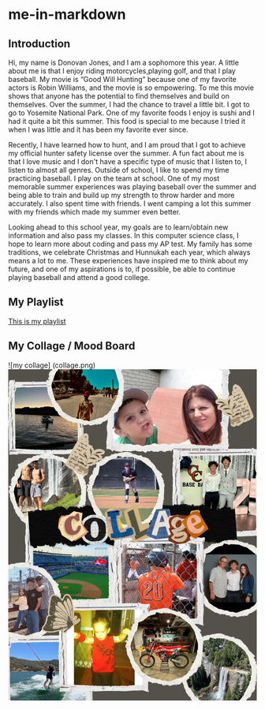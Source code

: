 # me-in-markdown

## Introduction 

Hi, my name is Donovan Jones, and I am a sophomore this year. A little about me is that I enjoy riding motorcycles,playing golf, and that I play baseball. My movie is “Good Will Hunting” because one of my favorite actors is Robin Williams, and the movie is so empowering. To me this movie shows that anyone has the potential to find themselves and build on themselves. Over the summer, I had the chance to travel a little bit. I got to go to Yosemite National Park. One of my favorite foods I enjoy is sushi and I had it quite a bit this summer. This food is special to me because I tried it when I was little and it has been my favorite ever since.

Recently, I have learned how to hunt, and I am proud that I got to achieve my official hunter safety license over the summer. A fun fact about me is that I love music and I don't have a specific type of music that I listen to, I listen to almost all genres. Outside of school, I like to spend my time practicing baseball. I play on the team at school. One of my most memorable summer experiences was playing baseball over the summer and being able to train and build up my strength to throw harder and more accurately. I also spent time with friends. I went camping a lot this summer with my friends which made my summer even better.

Looking ahead to this school year, my goals are to learn/obtain new information and also pass my classes. In this computer science class, I hope to learn more about coding and pass my AP test. My family has some traditions, we celebrate Christmas and Hunnukah each year, which always means a lot to me. These experiences have inspired me to think about my future, and one of my aspirations is to, if possible, be able to continue playing baseball and attend a good college.


## My Playlist 
 [This is my playlist](https://open.spotify.com/playlist/1iphYNf9hnLD9PI57hFInQ?si=cKemJcK-Q0aV1CiHcqvgoA&pi=YHyt6NT9S5GyK)

## My Collage / Mood Board

![my collage] (collage.png)![alt text][def]

[def]: <Untitled design.jpg>